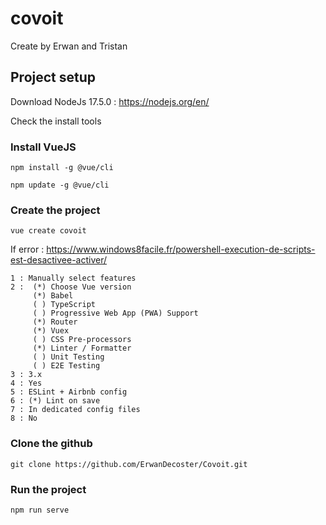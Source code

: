 # covoit

Create by Erwan and Tristan

## Project setup

Download NodeJs 17.5.0 : https://nodejs.org/en/

Check the install tools 

### Install VueJS
```
npm install -g @vue/cli
```
```
npm update -g @vue/cli
```

### Create the project
```
vue create covoit
```
If error : https://www.windows8facile.fr/powershell-execution-de-scripts-est-desactivee-activer/
```
1 : Manually select features
2 :  (*) Choose Vue version
     (*) Babel
     ( ) TypeScript
     ( ) Progressive Web App (PWA) Support        
     (*) Router
     (*) Vuex
     ( ) CSS Pre-processors
     (*) Linter / Formatter
     ( ) Unit Testing
     ( ) E2E Testing
3 : 3.x
4 : Yes
5 : ESLint + Airbnb config
6 : (*) Lint on save
7 : In dedicated config files
8 : No
```
### Clone the github
```
git clone https://github.com/ErwanDecoster/Covoit.git
```
### Run the project
```
npm run serve
```

